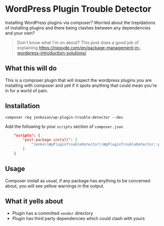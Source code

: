 # WordPress Plugin Trouble Detector

Installing WordPress plugins via composer? Worried about the trepidations of installing plugins and there being clashes between any dependencies and your own?

> Don't know what I'm on about? This post does a good job of explaining https://inpsyde.com/en/package-management-in-wordpress-introduction-solutions/

## What this will do

This is a composer plugin that will inspect the wordpress plugins you are installing with composer and yell if it spots anything that could mean you're in for a world of pain.

## Installation

`composer req jenkoian/wp-plugin-trouble-detector --dev`

Add the following to your `scripts` section of `composer.json`

```json
    "scripts": {
        "post-package-install": [
            "Jenko\\WpPluginTroubleDetector\\WpPluginTroubleDetector::postPackageInstall"
        ]
    }
```

## Usage

Composer install as usual, if any package has anything to be concerned about, you will see yellow warnings in the output.

## What it yells about

* Plugin has a committed `vendor` directory
* Plugin has third party dependencies which could clash with yours

